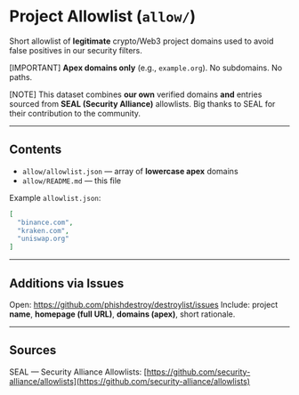# Project Allowlist (`allow/`)

Short allowlist of **legitimate** crypto/Web3 project domains used to avoid false positives in our security filters.

[IMPORTANT] **Apex domains only** (e.g., `example.org`). No subdomains. No paths.

[NOTE] This dataset combines **our own** verified domains **and** entries sourced from **SEAL (Security Alliance)** allowlists. Big thanks to SEAL for their contribution to the community.

---

## Contents

* `allow/allowlist.json` — array of **lowercase apex** domains
* `allow/README.md` — this file

Example `allowlist.json`:

```json
[
  "binance.com",
  "kraken.com",
  "uniswap.org"
]
```

---

## Additions via Issues

Open: https://github.com/phishdestroy/destroylist/issues
Include: project **name**, **homepage (full URL)**, **domains (apex)**, short rationale.

---

## Sources

SEAL — Security Alliance Allowlists: [https://github.com/security-alliance/allowlists](https://github.com/security-alliance/allowlists)
